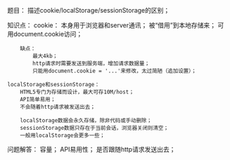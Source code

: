题目：
    描述cookie/localStorage/sessionStorage的区别；

知识点：
    cookie：
        本身用于浏览器和server通讯；
        被“借用”到本地存储来；
        可用document.cookie访问；

        缺点：
            最大4kb；
            http请求时需要发送到服务端，增加请求数据量；
            只能用document.cookie = '...'来修改，太过简陋（追加设置）；

    localStorage和sessionStorage：
        HTML5专门为存储而设计，最大可存10M/host；
        API简单易用；
        不会随着http请求被发送出去；

        localStorage数据会永久存储，除非代码或手动删除；
        sessionStorage数据只存在于当前会话，浏览器关闭则清空；
        一般用localStorage会更多一些；

问题解答：
    容量；
    API易用性；
    是否跟随http请求发送出去；
